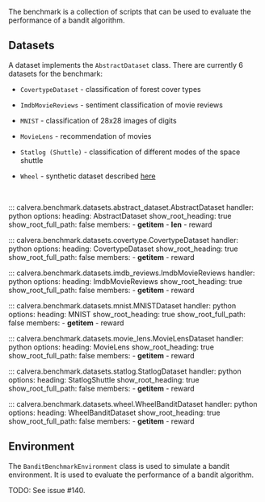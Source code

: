 The benchmark is a collection of scripts that can be used to evaluate the performance of a bandit algorithm.

## **Datasets**
A dataset implements the `AbstractDataset` class. There are currently 6 datasets for the benchmark:

- `CovertypeDataset` - classification of forest cover types

- `ImdbMovieReviews` - sentiment classification of movie reviews

- `MNIST` - classification of 28x28 images of digits

- `MovieLens` - recommendation of movies

- `Statlog (Shuttle)` - classification of different modes of the space shuttle

- `Wheel` - synthetic dataset described [here](https://arxiv.org/abs/1802.09127) 

<br>

::: calvera.benchmark.datasets.abstract_dataset.AbstractDataset
    handler: python
    options:
      heading: AbstractDataset
      show_root_heading: true
      show_root_full_path: false
      members: 
        - __getitem__
        - __len__
        - reward

::: calvera.benchmark.datasets.covertype.CovertypeDataset
    handler: python
    options:
      heading: CovertypeDataset
      show_root_heading: true
      show_root_full_path: false
      members:
        - __getitem__
        - reward

::: calvera.benchmark.datasets.imdb_reviews.ImdbMovieReviews
    handler: python
    options:
      heading: ImdbMovieReviews
      show_root_heading: true
      show_root_full_path: false
      members:
        - __getitem__
        - reward

::: calvera.benchmark.datasets.mnist.MNISTDataset
    handler: python
    options:
      heading: MNIST
      show_root_heading: true
      show_root_full_path: false
      members:
        - __getitem__
        - reward

::: calvera.benchmark.datasets.movie_lens.MovieLensDataset
    handler: python
    options:
      heading: MovieLens
      show_root_heading: true
      show_root_full_path: false
      members:
        - __getitem__
        - reward

::: calvera.benchmark.datasets.statlog.StatlogDataset
    handler: python
    options:
      heading: StatlogShuttle
      show_root_heading: true
      show_root_full_path: false
      members:
        - __getitem__
        - reward

::: calvera.benchmark.datasets.wheel.WheelBanditDataset
    handler: python
    options:
      heading: WheelBanditDataset
      show_root_heading: true
      show_root_full_path: false
      members: 
        - __getitem__
        - reward

## **Environment**

The `BanditBenchmarkEnvironment` class is used to simulate a bandit environment. It is used to evaluate the performance of a bandit algorithm.

TODO: See issue #140.